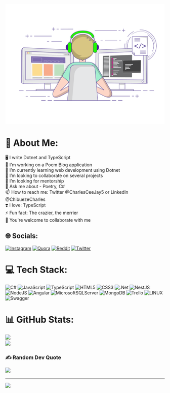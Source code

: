 ![Alt text](image.gif "Title")
# 💫 About Me:
🖥️ I write Dotnet and TypeScript<br>🔭 I'm working on a Poem Blog application<br>🌱 I’m currently learning web development using Dotnet<br>👯 I’m looking to collaborate on several projects<br>🤔 I’m looking for mentorship<br>💬 Ask me about - Poetry, C#<br>📫 How to reach me: Twitter @CharlesCeeJay5 or LinkedIn @ChibuezeCharles<br>❣️ I love: TypeScript<br>⚡ Fun fact: The crazier, the merrier<br>🤗 You're welcome to collaborate with me


## 🌐 Socials:
[![Instagram](https://img.shields.io/badge/Instagram-%23E4405F.svg?logo=Instagram&logoColor=white)](https://instagram.com/admiral_cee) [![Quora](https://img.shields.io/badge/Quora-%23B92B27.svg?logo=Quora&logoColor=white)](https://quora.com/profile/Charles-Jay-15) [![Reddit](https://img.shields.io/badge/Reddit-%23FF4500.svg?logo=Reddit&logoColor=white)](https://reddit.com/user/DaGrimProgrammer) [![Twitter](https://img.shields.io/badge/Twitter-%231DA1F2.svg?logo=Twitter&logoColor=white)](https://twitter.com/CharlesCeeJay5) 

# 💻 Tech Stack:
![C#](https://img.shields.io/badge/c%23-%23239120.svg?style=plastic&logo=c-sharp&logoColor=white) ![JavaScript](https://img.shields.io/badge/javascript-%23323330.svg?style=plastic&logo=javascript&logoColor=%23F7DF1E) ![TypeScript](https://img.shields.io/badge/typescript-%23007ACC.svg?style=plastic&logo=typescript&logoColor=white) ![HTML5](https://img.shields.io/badge/html5-%23E34F26.svg?style=plastic&logo=html5&logoColor=white) ![CSS3](https://img.shields.io/badge/css3-%231572B6.svg?style=plastic&logo=css3&logoColor=white) ![.Net](https://img.shields.io/badge/.NET-5C2D91?style=plastic&logo=.net&logoColor=white) ![NestJS](https://img.shields.io/badge/nestjs-%23E0234E.svg?style=plastic&logo=nestjs&logoColor=white) ![NodeJS](https://img.shields.io/badge/node.js-6DA55F?style=plastic&logo=node.js&logoColor=white) ![Angular](https://img.shields.io/badge/angular-%23DD0031.svg?style=plastic&logo=angular&logoColor=white) ![MicrosoftSQLServer](https://img.shields.io/badge/Microsoft%20SQL%20Sever-CC2927?style=plastic&logo=microsoft%20sql%20server&logoColor=white) ![MongoDB](https://img.shields.io/badge/MongoDB-%234ea94b.svg?style=plastic&logo=mongodb&logoColor=white) ![Trello](https://img.shields.io/badge/Trello-%23026AA7.svg?style=plastic&logo=Trello&logoColor=white) ![LINUX](https://img.shields.io/badge/Linux-FCC624?style=plastic&logo=linux&logoColor=black) ![Swagger](https://img.shields.io/badge/-Swagger-%23Clojure?style=plastic&logo=swagger&logoColor=white)
# 📊 GitHub Stats:

![](https://github-readme-streak-stats.herokuapp.com/?user=Charles-04&theme=dark&hide_border=false)<br/>
![](https://github-readme-stats.vercel.app/api/top-langs/?username=Charles-04&theme=dark&hide_border=false&include_all_commits=true&count_private=true&layout=compact)

### ✍️ Random Dev Quote
![](https://quotes-github-readme.vercel.app/api?type=horizontal&theme=radical)

---
[![](https://visitcount.itsvg.in/api?id=Charles-04&icon=7&color=8)](https://visitcount.itsvg.in)

<!-- Proudly created with GPRM ( https://gprm.itsvg.in ) -->
